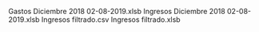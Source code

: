 Gastos Diciembre 2018 02-08-2019.xlsb
Ingresos Diciembre 2018 02-08-2019.xlsb
Ingresos filtrado.csv
Ingresos filtrado.xlsb
